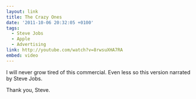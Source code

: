 ```yaml
---
layout: link
title: The Crazy Ones
date: '2011-10-06 20:32:05 +0100'
tags:
  - Steve Jobs
  - Apple
  - Advertising
link: http://youtube.com/watch?v=8rwsuXHA7RA
embed: video
---
```

I will never grow tired of this commercial. Even less so this version narrated by Steve Jobs.

Thank you, Steve.